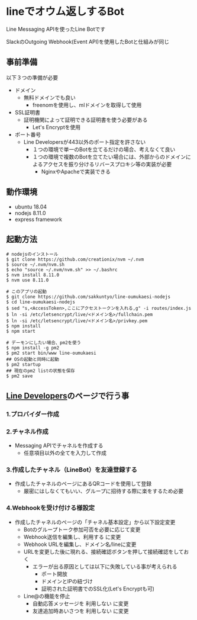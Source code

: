 # lineでオウム返しするBot

Line Messaging APIを使ったLine Botです

SlackのOutgoing Webhook(Event API)を使用したBotと仕組みが同じ

## 事前準備

以下３つの準備が必要

- ドメイン
  - 無料ドメインでも良い
    - freenomを使用し、mlドメインを取得して使用
- SSL証明書
  - 証明機関によって証明できる証明書を使う必要がある
    - Let's Encryptを使用
- ポート番号
  - Line Developersが443以外のポート指定を許さない
    - １つの環境で単一のBotを立てるだけの場合、考えなくて良い
    - １つの環境で複数のBotを立てたい場合には、外部からのドメインによるアクセスを振り分けるリバースプロキシ等の実装が必要
      - NginxやApacheで実装できる

## 動作環境

- ubuntu 18.04
- nodejs 8.11.0
- express framework

## 起動方法

```
# nodejsのインストール
$ git clone https://github.com/creationix/nvm ~/.nvm
$ source ~/.nvm/nvm.sh
$ echo "source ~/.nvm/nvm.sh" >> ~/.bashrc
$ nvm install 8.11.0
$ nvm use 8.11.0

# このアプリの起動
$ git clone https://github.com/sakkuntyo/line-oumukaesi-nodejs
$ cd line-oumukaesi-nodejs
$ sed "s,<AccessToken>,ここにアクセストークンを入れる,g" -i routes/index.js
$ ln -si /etc/letsencrypt/live/<ドメイン名>/fullchain.pem
$ ln -si /etc/letsencrypt/live/<ドメイン名>/privkey.pem
$ npm install
$ npm start

# デーモンにしたい場合、pm2を使う
$ npm install -g pm2
$ pm2 start bin/www line-oumukaesi
## OSの起動と同時に起動
$ pm2 startup
## 現在のpm2 listの状態を保存
$ pm2 save
```

## [Line Developers](https://developers.line.biz/ja/)のページで行う事

### 1.プロバイダー作成

### 2.チャネル作成

- Messaging APIでチャネルを作成する
  - 任意項目以外の全てを入力して作成

### 3.作成したチャネル（LineBot）を友達登録する

- 作成したチャネルのページにあるQRコードを使用して登録
  - 厳密にはしなくてもいい、グループに招待する際に楽をするため必要

### 4.Webhookを受け付ける様設定

- 作成したチャネルのページの「チャネル基本設定」から以下設定変更
  - Botのグループトーク参加可否を必要に応じて変更
  - Webhook送信を編集し、利用する に変更
  - Webhook URLを編集し、ドメイン名/lineに変更
  - URLを変更した後に現れる、接続確認ボタンを押して接続確認をしておく
    - エラーが出る原因としては以下に失敗している事が考えられる
      - ポート開放
      - ドメインとIPの紐づけ
      - 証明された証明書でのSSL化(Let's Encryptも可)
  - Line@の機能を停止
    - 自動応答メッセージを 利用しない に変更
    - 友達追加時あいさつを 利用しない に変更
